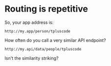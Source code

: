 # Routing is repetitive

So, your app address is:

```
http://my.app/person/tpluscode
```

How often do you call a very similar API endpoint?

```
http://my.api/data/people/tpluscode
```

Isn't the similarity striking?